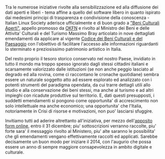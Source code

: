 <!--
.. title: Beni Culturali Aperti
.. slug: beni-culturali-aperti
.. date: 2013-12-28 00:00:00
.. tags: 
.. category: 
.. link: 
.. description: 
.. type: text
.. image_copy: 
.. previewimage:
-->

Tra le numerose iniziative rivolte alla sensibilizzazione ed alla diffusione dei dati aperti e liberi - tema affine a quello del software libero in quanto ispirato dai medesimi principi di trasparenza e condivisione della conoscenza - Italian Linux Society aderisce ufficialmente e di buon grado a <a rel="nofollow" href="http://www.beniculturaliaperti.it/">"Beni Culturali Aperti"</a>, appello promosso da <a rel="nofollow" href="http://it.okfn.org/">OKFN</a> e rivolto al Ministro dei Beni e delle Attivita' Culturali e del Turismo Massimo Bray articolato in nove dettagliati emendamenti da applicare al vigente <a rel="nofollow" href="http://www.beniculturali.it/mibac/export/MiBAC/sito-MiBAC/MenuPrincipale/Normativa/Norme/">Codice dei Beni Culturali e del Paesaggio</a> con l'obiettivo di facilitare l'accesso alle informazioni riguardanti lo sterminato e preziosissimo patrimonio artistico in Italia.

Del resto proprio il tesoro storico conservato nel nostro Paese, invidiato in tutto il mondo ma troppo spesso ignorato dagli stessi cittadini italiani e scarsamente valorizzato dalle istituzioni (se non anche peggio lasciato al degrado ed alla rovina, come ci raccontano le cronache quotidiane) sembra essere un naturale soggetto atto ad essere esplorato ed analizzato con i potenti strumenti del paradigma opendata, da cui trarre dettagli utili allo studio e alla conservazione dei beni stessi, ma anche al turismo e ad altri impieghi con ricadute produttive sul territorio. E, dati questi presupposti, i suddetti emendamenti si pongono come opportunita' di accrescimento non solo intellettuale ma anche economico; una opportunita' che l'Italia, notoriamente in Crisi di risorse e motivazioni, non puo' lasciarsi sfuggire.

Invitiamo tutti ad aderire altrettanto all'iniziativa, per mezzo dell'<a rel="nofollow" href="http://www.beniculturaliaperti.it/sottoscrivi-gli-emendamenti/">apposito form online</a>, entro il 31 dicembre; piu' sottoscrizioni verranno raccolte, piu' forte sara' il messaggio rivolto al Ministero, piu' alte saranno le possibilita' che gli emendamenti vengano effettivamente raccolti ed applicati. Sarebbe decisamente un buon modo per iniziare il 2014, con l'augurio che possa essere un anno di sempre maggiore consapevolezza in ambito digitale e culturale.